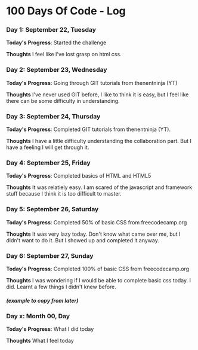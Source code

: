 # 100 Days Of Code - Log

### Day 1: September 22, Tuesday

**Today's Progress**: Started the challenge

**Thoughts** I feel like I've lost grasp on html css.


### Day 2: September 23, Wednesday

**Today's Progress**: Going through GIT tutorials from thenentninja (YT)

**Thoughts** I've never used GIT before, I like to think it is easy, but I feel like there can be some difficulty in understanding. 


### Day 3: September 24, Thursday

**Today's Progress**: Completed GIT tutorials from thenentninja (YT).

**Thoughts** I have a little difficulty understanding the collaboration part. But I have a feeling I will get through it.


### Day 4: September 25, Friday

**Today's Progress**: Completed basics of HTML and HTML5

**Thoughts** It was relatiely easy. I am scared of the javascript and framework stuff because I think it is too difficult to master.


### Day 5: September 26, Saturday

**Today's Progress**: Completed 50% of basic CSS from freecodecamp.org

**Thoughts** It was very lazy today. Don't know what came over me, but I didn't want to do it. But I showed up and completed it anyway.


### Day 6: September 27, Sunday

**Today's Progress**: Completed 100% of basic CSS from freecodecamp.org

**Thoughts** I was wondering if I would be able to complete basic css today. I did. Learnt a few things I didn't knew before.


##### (example to copy from later)
### Day x: Month 00, Day

**Today's Progress**: What I did today

**Thoughts** What I feel today
